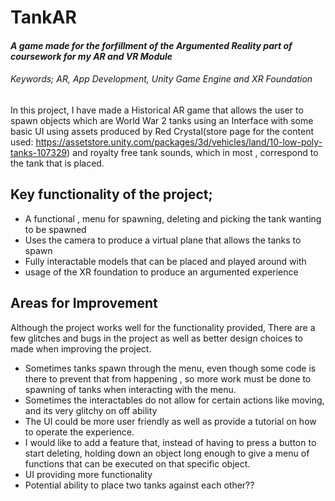 # TankAR
#### *A game made for the forfillment of the Argumented Reality part of coursework for my AR and VR Module*
###### Keywords; AR, App Development, Unity Game Engine and XR Foundation

In this project, I have made a Historical AR game that allows the user to spawn objects which are World War 2 tanks using an Interface with some basic UI using assets produced by Red Crystal(store page for the content used: https://assetstore.unity.com/packages/3d/vehicles/land/10-low-poly-tanks-107329) and royalty free tank sounds, which in most , correspond to the tank that is placed.

## Key functionality of the project;
- A functional , menu for spawning, deleting and picking the tank wanting to be spawned
- Uses the camera to produce a virtual plane that allows the tanks to spawn
- Fully interactable models that can be placed and played around with
- usage of the XR foundation to produce an argumented experience 


## Areas for Improvement
Although the project works well for the functionality provided, There are a few glitches and bugs in the project as well as better design choices to made when improving the project.
- Sometimes tanks spawn through the menu, even though some code is there to prevent that from happening , so more work must be done to spawning of tanks when interacting with the menu.
- Sometimes the interactables do not allow for certain actions like moving, and its very glitchy on off ability 
- The UI could be more user friendly as well as provide a tutorial on how to operate the experience.
- I would like to add a feature that, instead of having to press a button to start deleting, holding down an object long enough to give a menu of functions that can be executed on that specific object.
- UI providing more functionality
- Potential ability to place two tanks against each other??
